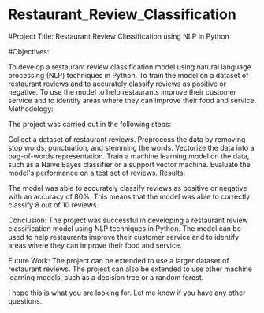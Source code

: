 # Restaurant_Review_Classification

#Project Title: Restaurant Review Classification using NLP in Python


#Objectives:


To develop a restaurant review classification model using natural language processing (NLP) techniques in Python. To train the model on a dataset of restaurant reviews and to accurately classify reviews as positive or negative. To use the model to help restaurants improve their customer service and to identify areas where they can improve their food and service. Methodology:

The project was carried out in the following steps:

Collect a dataset of restaurant reviews. Preprocess the data by removing stop words, punctuation, and stemming the words. Vectorize the data into a bag-of-words representation. Train a machine learning model on the data, such as a Naive Bayes classifier or a support vector machine. Evaluate the model's performance on a test set of reviews. Results:

The model was able to accurately classify reviews as positive or negative with an accuracy of 80%. This means that the model was able to correctly classify 8 out of 10 reviews.

Conclusion:
The project was successful in developing a restaurant review classification model using NLP techniques in Python. The model can be used to help restaurants improve their customer service and to identify areas where they can improve their food and service.

Future Work:
The project can be extended to use a larger dataset of restaurant reviews. The project can also be extended to use other machine learning models, such as a decision tree or a random forest.

I hope this is what you are looking for. Let me know if you have any other questions.
